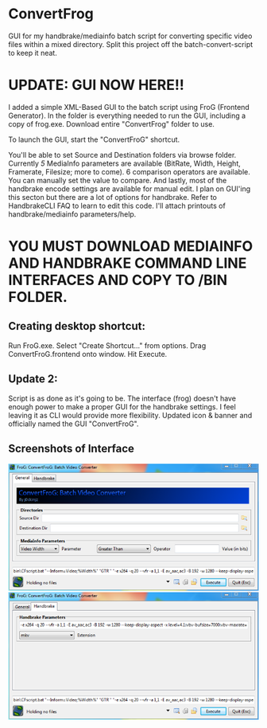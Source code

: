 # ConvertFrog
GUI for my handbrake/mediainfo batch script for converting specific video files within a mixed directory.
Split this project off the batch-convert-script to keep it neat.

# UPDATE: GUI NOW HERE!!
I added a simple XML-Based GUI to the batch script using FroG (Frontend Generator). In the folder is everything needed to run the GUI, including a copy of frog.exe. Download entire "ConvertFrog" folder to use.

To launch the GUI, start the "ConvertFroG" shortcut.

You'll be able to set Source and Destination folders via browse folder. Currently *5* MediaInfo parameters are available (BitRate, Width, Height, Framerate, Filesize; more to come). 6 comparison operators are available. You can manually set the value to compare. And lastly, most of the handbrake encode settings are available for manual edit. I plan on GUI'ing this secton but there are a lot of options for handbrake. Refer to HandbrakeCLI FAQ to learn to edit this code. I'll attach printouts of handbrake/mediainfo parameters/help.

# YOU MUST DOWNLOAD MEDIAINFO AND HANDBRAKE COMMAND LINE INTERFACES AND COPY TO /BIN FOLDER.
## Creating desktop shortcut:
Run FroG.exe. Select "Create Shortcut..." from options. Drag ConvertFroG.frontend onto window. Hit Execute.
## Update 2:
Script is as done as it's going to be. The interface (frog) doesn't have enough power to make a proper GUI for the handbrake settings. I feel leaving it as CLI would provide more flexibility. Updated icon & banner and officially named the GUI "ConvertFroG".

## Screenshots of Interface
![Page 1](https://github.com/j0ckinjz/Batch-Convert-Script/raw/master/imgs/CFtab1.PNG)
![Page 2](https://github.com/j0ckinjz/Batch-Convert-Script/raw/master/imgs/CFtab2.PNG)
